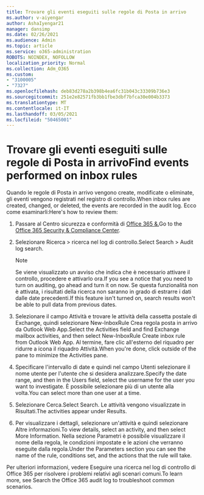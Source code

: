 ```yaml
---
title: Trovare gli eventi eseguiti sulle regole di Posta in arrivo
ms.author: v-aiyengar
author: AshaIyengar21
manager: dansimp
ms.date: 02/26/2021
ms.audience: Admin
ms.topic: article
ms.service: o365-administration
ROBOTS: NOINDEX, NOFOLLOW
localization_priority: Normal
ms.collection: Adm_O365
ms.custom:
- "3100005"
- "7327"
ms.openlocfilehash: deb83d278a2b398b4ea6fc31b043c33309b736e3
ms.sourcegitcommit: 251e2e82571fb3bb1fbe3dbf7bfca30e004b3373
ms.translationtype: MT
ms.contentlocale: it-IT
ms.lasthandoff: 03/05/2021
ms.locfileid: "50465001"
---
```

# <a name="find-events-performed-on-inbox-rules"></a><span data-ttu-id="18ea7-102">Trovare gli eventi eseguiti sulle regole di Posta in arrivo</span><span class="sxs-lookup"><span data-stu-id="18ea7-102">Find events performed on inbox rules</span></span>

<span data-ttu-id="18ea7-103">Quando le regole di Posta in arrivo vengono create, modificate o eliminate, gli eventi vengono registrati nel registro di controllo.</span><span class="sxs-lookup"><span data-stu-id="18ea7-103">When inbox rules are created, changed, or deleted, the events are recorded in the audit log.</span></span> <span data-ttu-id="18ea7-104">Ecco come esaminarli:</span><span class="sxs-lookup"><span data-stu-id="18ea7-104">Here's how to review them:</span></span>

1. <span data-ttu-id="18ea7-105">Passare al Centro sicurezza e conformità di [Office 365 &.](https://go.microsoft.com/fwlink/p/?linkid=2077143)</span><span class="sxs-lookup"><span data-stu-id="18ea7-105">Go to the [Office 365 Security & Compliance Center](https://go.microsoft.com/fwlink/p/?linkid=2077143).</span></span>
1. <span data-ttu-id="18ea7-106">Selezionare Ricerca > ricerca nel log di controllo.</span><span class="sxs-lookup"><span data-stu-id="18ea7-106">Select Search > Audit log search.</span></span>

    > [!NOTE]
    > <span data-ttu-id="18ea7-107">Se viene visualizzato un avviso che indica che è necessario attivare il controllo, procedere e attivarlo ora.</span><span class="sxs-lookup"><span data-stu-id="18ea7-107">If you see a notice that you need to turn on auditing, go ahead and turn it on now.</span></span> <span data-ttu-id="18ea7-108">Se questa funzionalità non è attivata, i risultati della ricerca non saranno in grado di estrarre i dati dalle date precedenti.</span><span class="sxs-lookup"><span data-stu-id="18ea7-108">If this feature isn't turned on, search results won't be able to pull data from previous dates.</span></span>
1. <span data-ttu-id="18ea7-109">Selezionare il campo Attività e trovare le attività della cassetta postale di Exchange, quindi selezionare New-InboxRule Crea regola posta in arrivo da Outlook Web App.</span><span class="sxs-lookup"><span data-stu-id="18ea7-109">Select the Activities field and find Exchange mailbox activities, and then select New-InboxRule Create inbox rule from Outlook Web App.</span></span> <span data-ttu-id="18ea7-110">Al termine, fare clic all'esterno del riquadro per ridurre a icona il riquadro Attività.</span><span class="sxs-lookup"><span data-stu-id="18ea7-110">When you're done, click outside of the pane to minimize the Activities pane.</span></span>
1. <span data-ttu-id="18ea7-111">Specificare l'intervallo di date e quindi nel campo Utenti selezionare il nome utente per l'utente che si desidera analizzare.</span><span class="sxs-lookup"><span data-stu-id="18ea7-111">Specify the date range, and then in the Users field, select the username for the user you want to investigate.</span></span> <span data-ttu-id="18ea7-112">È possibile selezionare più di un utente alla volta.</span><span class="sxs-lookup"><span data-stu-id="18ea7-112">You can select more than one user at a time.</span></span>
1. <span data-ttu-id="18ea7-113">Selezionare Cerca.</span><span class="sxs-lookup"><span data-stu-id="18ea7-113">Select Search.</span></span> <span data-ttu-id="18ea7-114">Le attività vengono visualizzate in Risultati.</span><span class="sxs-lookup"><span data-stu-id="18ea7-114">The activities appear under Results.</span></span>
1. <span data-ttu-id="18ea7-115">Per visualizzare i dettagli, selezionare un'attività e quindi selezionare Altre informazioni.</span><span class="sxs-lookup"><span data-stu-id="18ea7-115">To view details, select an activity, and then select More Information.</span></span> <span data-ttu-id="18ea7-116">Nella sezione Parametri è possibile visualizzare il nome della regola, le condizioni impostate e le azioni che verranno eseguite dalla regola.</span><span class="sxs-lookup"><span data-stu-id="18ea7-116">Under the Parameters section you can see the name of the rule, conditions set, and the actions that the rule will take.</span></span>

<span data-ttu-id="18ea7-117">Per ulteriori informazioni, vedere Eseguire una ricerca nel log di controllo di Office 365 per risolvere i problemi relativi agli scenari comuni.</span><span class="sxs-lookup"><span data-stu-id="18ea7-117">To learn more, see Search the Office 365 audit log to troubleshoot common scenarios.</span></span>